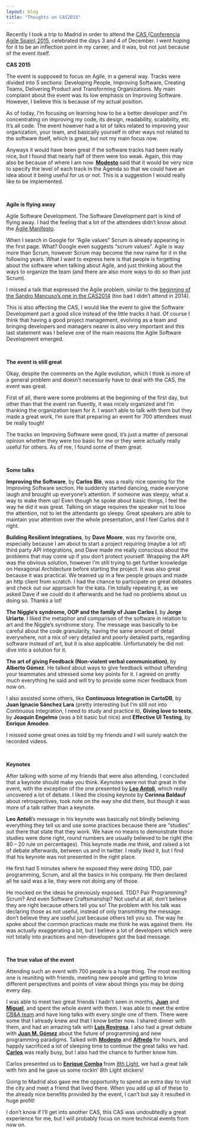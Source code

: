 ```yaml
---
layout: blog
title: "Thoughts on CAS2015"
---
```


<p>Recently I took a trip to Madrid in order to attend the <u><a href="http://cas2015.agile-spain.org/cas-2015-2/">CAS (Conferencia Agile Spain) 2015</a></u>, celebrated the days 3 and 4 of December. I went hoping for it to be an inflection point in my career, and it was, but not just because of the event itself.</p>
<p><strong> </strong></p>
<p><strong>CAS 2015</strong></p>
<p>The event is supposed to focus on Agile, in a general way. Tracks were divided into 5 sections: Developing People, Improving Software, Creating Teams, Delivering Product and Transforming Organizations. My main complaint about the event was its low emphasis on Improving Software. However, I believe this is because of my actual position.</p>
<p>As of today, I’m focusing on learning how to be a better developer and I’m concentrating on improving my code, its design, readability, scalability, etc. It’s all code. The event however had a lot of talks related to improving your organization, your team, and basically yourself in other ways not related to the software itself, which is great, but not my main focus now.</p>
<p>Anyways it would have been great if the software tracks had been really nice, but I found that nearly half of them were too weak. Again, this may also be because of where I am now. <u><a href="https://twitter.com/msanjuan"><strong>Modesto</strong></a></u> said that it would be very nice to specify the level of each track in the Agenda so that we could have an idea about it being useful for us or not. This is a suggestion I would really like to be implemented.</p>
<p>&nbsp;</p>
<p><strong>Agile is flying away</strong></p>
<p>Agile Software Development. The Software Development part is kind of flying away. I had the feeling that a lot of the attendees didn’t know about the <u><a href="http://www.agilemanifesto.org/">Agile Manifesto</a></u>.</p>
<p>When I search in Google for “Agile values” Scrum is already appearing in the first page. What? Google even suggests “scrum values”. Agile is way more than Scrum, however Scrum may become the new name for it in the following years. What I want to express here is that people is forgetting about the software when talking about Agile, and just thinking about the ways to organize the team (and there are also more ways to do so than just Scrum).</p>
<p>I missed a talk that expressed the Agile problem, similar to the <u><a href="https://www.youtube.com/watch?v=9OhXqBlCmrM">beginning of the Sandro Mancuso’s one in the CAS2014</a></u> (too bad I didn’t attend in 2014).</p>
<p>This is also affecting the CAS, I would like the event to give the Software Development part a good slice instead of the little tracks it had. Of course I think that having a good project management, evolving as a team and bringing developers and managers nearer is also very important and this last statement was I believe one of the main reasons the Agile Software Development emerged.</p>
<p>&nbsp;</p>
<p><strong>The event is still great</strong></p>
<p>Okay, despite the comments on the Agile evolution, which I think is more of a general problem and doesn’t necessarily have to deal with the CAS, the event was great.</p>
<p>First of all, there were some problems at the beginning of the first day, but other than that the event ran fluently, it was nicely organized and I’m thanking the organization team for it. I wasn’t able to talk with them but they made a great work, I’m sure that preparing an event for 700 attendees must be really tough!</p>
<p>The tracks on Improving Software were good, it’s just a matter of personal opinion whether they were too basic for me or they were actually really useful for others. As of me, I found some of them great.</p>
<p>&nbsp;</p>
<p><strong>Some talks</strong></p>
<p><strong>Improving the Software</strong>, by <strong>Carlos Blé</strong>, was a really nice opening for the Improving Software section. He suddenly started dancing, made everyone laugh and brought up everyone’s attention. If someone was sleepy, what a way to wake them up! Even though he spoke about basic things, I feel the way he did it was great. Talking on stage requires the speaker not to lose the attention, not to let the attendants go sleepy. Great speakers are able to maintain your attention over the whole presentation, and I feel Carlos did it right.</p>
<p><strong>Building Resilient Integrations</strong>, by <strong>Dave Moore</strong>, was my favorite one, especially because I am about to start a project requiring (maybe a lot of) third party API integrations, and Dave made me really conscious about the problems that may come up if you don’t protect yourself. Wrapping the API was the obvious solution, however I’m still trying to get further knowledge on Hexagonal Architecture before starting the project. It was also great because it was practical. We teamed up in a few people groups and made an http client from scratch. I had the chance to participate on great debates and check out our approach for the kata. I’m totally repeating it, as we asked Dave if we could do it afterwards and he had no problems about us doing so. Thanks a lot!</p>
<p><strong>The Niggle’s syndrome, OOP and the family of Juan Carlos I</strong>, by<strong> Jorge Uriarte</strong>. I liked the metaphor and comparison of the software in relation to art and the Niggle’s syndrome story. The message was basically to be careful about the code granularity, having the same amount of detail everywhere, not a mix of very detailed and poorly detailed parts, regarding software instead of art, but it is also applicable. Unfortunately he did not dive into a solution for it.</p>
<p><strong>The art of giving Feedback (Non-violent verbal communication)</strong>, by <strong>Alberto Gómez</strong>. He talked about ways to give feedback without offending your teammates and stressed some key points for it. I agreed on pretty much everything he said and will try to provide some nicer feedback from now on.</p>
<p>I also assisted some others, like <strong>Continuous Integration in CartoDB</strong>, by <strong>Juan Ignacio Sánchez Lara</strong> (pretty interesting but I’m still not into Continuous Integration, I need to study and practice it), <strong>Giving love to tests</strong>, by <strong>Joaquin Engelmo</strong> (was a bit basic but nice) and <strong>Effective UI Testing</strong>, by <strong>Enrique Amodeo</strong>.</p>
<p>I missed some great ones as told by my friends and I will surely watch the recorded videos.</p>
<p>&nbsp;</p>
<p><strong>Keynotes</strong></p>
<p>After talking with some of my friends that were also attending, I concluded that a keynote should make you think. Keynotes were not that great in the event, with the exception of the one presented by <u><a href="https://twitter.com/lantoli"><strong>Leo Antoli</strong></a></u>, which really uncovered a lot of debate. I liked the closing keynote by <strong>Corinna Baldauf</strong> about retrospectives, took note on the way she did them, but though it was more of a talk rather than a keynote.</p>
<p><strong>Leo Antoli</strong>’s message in his keynote was basically not blindly believing everything they tell us and use some practices because there are “studies” out there that state that they work. We have no means to demonstrate those studies were done right, round numbers are usually believed to be right (the 80 &#8211; 20 rule on percentages). This keynote made me think, and raised a lot of debate afterwards, between us and in twitter. I really liked it, but I find that his keynote was not presented in the right place.</p>
<p>He first had 5 minutes where he exposed they were doing TDD, pair programming, Scrum, and all the basics in his company. He then declared all he said was a lie, they were not doing any of those.</p>
<p>He mocked on the ideas he previously exposed. TDD? Pair Programming? Scrum? And even Software Craftsmanship? Not useful at all, don’t believe they are right because others tell you so! The problem with his talk was declaring those as not useful, instead of only transmitting the message: don’t believe they are useful just because others tell you so. The way he spoke about the common practices made me think he was against them. He was actually exaggerating a bit, but I believe a lot of developers which were not totally into practices and non-developers got the bad message.</p>
<p>&nbsp;</p>
<p><strong>The true value of the event</strong></p>
<p>Attending such an event with 700 people is a huge thing. The most exciting one is reuniting with friends, meeting new people and getting to know different perspectives and points of view about things you may be doing every day.</p>
<p>I was able to meet two great friends I hadn’t seen in months, <u><a href="https://twitter.com/juandvegarguez"><strong>Juan</strong></a></u> and <u><a href="https://twitter.com/Groxalf_Esp"><strong>Miguel</strong></a></u>, and spent the whole event with them. I was able to meet the entire <u><a href="http://www.carlosble.com/">CB&amp;A team</a></u> and have long talks with every single one of them. There were some that I already knew and that I know better now. I shared dinner with them, and had an amazing talk with <u><a href="https://twitter.com/luisrovirosa"><strong>Luis Rovirosa</strong></a></u>. I also had a great debate with <u><a href="https://twitter.com/_jmgomez_"><strong>Juan M. Gómez</strong></a></u> about the future of programming and new programming paradigms. Talked with <u><a href="https://twitter.com/msanjuan"><strong>Modesto</strong></a></u> and <u><a href="https://twitter.com/AlfredoCasado"><strong>Alfredo</strong></a></u> for hours, and happily sacrificed a lot of sleeping time to continue the great talks we had. <u><a href="https://twitter.com/carlosble"><strong>Carlos</strong></a></u> was really busy, but I also had the chance to further know him.</p>
<p>Carlos presented us to <strong><u><a href="https://twitter.com/ecomba">Enrique Comba</a></u></strong> from <u><a href="https://8thlight.com/">8th Light</a></u>, we had a great talk with him and he gave us some rockin’ 8th Light stickers!</p>
<p>Going to Madrid also gave me the opportunity to spend an extra day to visit the city and meet a friend that lived there. When you add up all of these to the already nice benefits provided by the event, I can’t but say it resulted in huge profit!</p>
<p>I don’t know if I’ll get into another CAS, this CAS was undoubtedly a great experience for me, but I will probably focus on more technical events from now on.</p>
<p>&nbsp;</p>